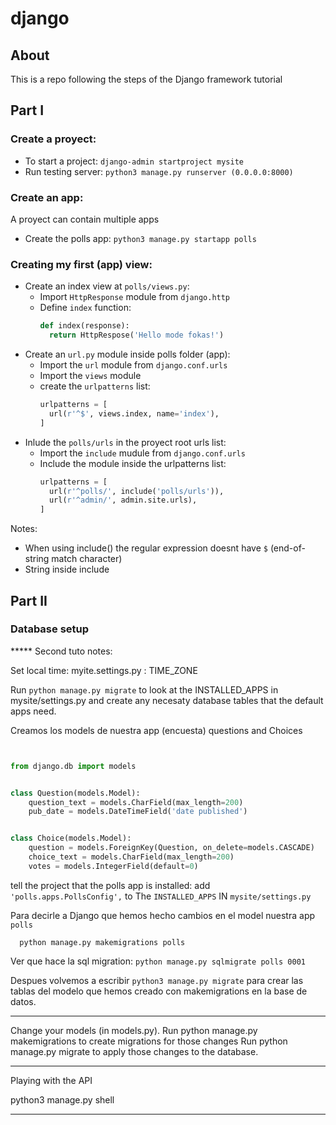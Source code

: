 # django

## About

This is a repo following the steps of the Django framework tutorial

## Part I

### Create a proyect:

* To start a project: `django-admin startproject mysite`
* Run testing server: `python3 manage.py runserver (0.0.0.0:8000)`
                              
### Create an app:

A proyect can contain multiple apps

* Create the polls app: `python3 manage.py startapp polls`

### Creating my first (app) view:

* Create an index view at `polls/views.py`:
  * Import `HttpResponse` module from `django.http`
  * Define `index` function:
    ```python 
    def index(response):
      return HttpRespose('Hello mode fokas!')
    ```
* Create an `url.py` module inside polls folder (app):
  * Import the `url` module from `django.conf.urls`
  * Import the `views` module
  * create the `urlpatterns` list:
    ```python
    urlpatterns = [
      url(r'^$', views.index, name='index'),
    ]
    ```
* Inlude the `polls/urls` in the proyect root urls list:
  * Import the `include` mudule from `django.conf.urls`
  * Include the module inside the urlpatterns list:
    ```python
    urlpatterns = [
      url(r'^polls/', include('polls/urls')),
      url(r'^admin/', admin.site.urls),
    ]
    ```
Notes: 
* When using include() the regular expression doesnt have `$` (end-of-string match character)
* String inside include


## Part II

### Database setup











***** Second tuto notes:




Set local time: myite.settings.py : TIME_ZONE


Run  `python manage.py migrate` to look at the INSTALLED_APPS in mysite/settings.py and create any necesaty database tables that the default apps need.

Creamos los models de nuestra app (encuesta) questions and Choices

```python 


from django.db import models


class Question(models.Model):
    question_text = models.CharField(max_length=200)
    pub_date = models.DateTimeField('date published')


class Choice(models.Model):
    question = models.ForeignKey(Question, on_delete=models.CASCADE)
    choice_text = models.CharField(max_length=200)
    votes = models.IntegerField(default=0)

```


tell the project that the polls app is installed: add ` 'polls.apps.PollsConfig',` to The `INSTALLED_APPS` IN `mysite/settings.py`

Para decirle a Django que hemos hecho cambios en el model nuestra app `polls`

      python manage.py makemigrations polls




 Ver que hace la sql migration: `python manage.py sqlmigrate polls 0001`


 Despues volvemos a escribir `python3 manage.py migrate` para crear las tablas del modelo que hemos creado con makemigrations en la base de datos.



 ***

 Change your models (in models.py).
Run python manage.py makemigrations to create migrations for those changes
Run python manage.py migrate to apply those changes to the database.

***



Playing with the API



python3 manage.py shell


*****

